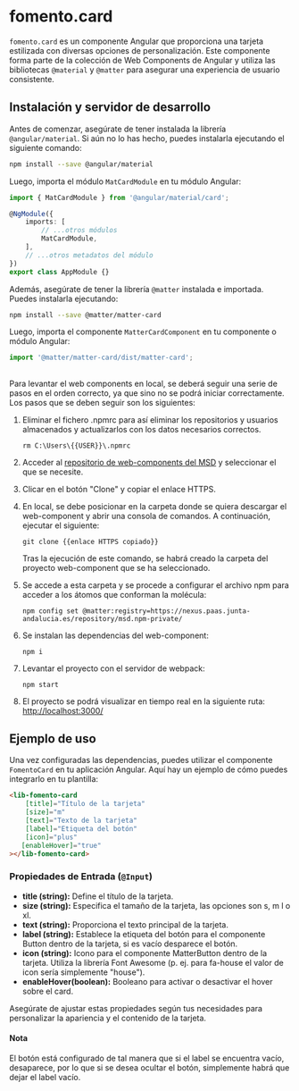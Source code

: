 # fomento.card

`fomento.card` es un componente Angular que proporciona una tarjeta estilizada con diversas opciones de personalización. Este componente forma parte de la colección de Web Components de Angular y utiliza las bibliotecas `@material` y `@matter` para asegurar una experiencia de usuario consistente.

## Instalación y servidor de desarrollo

Antes de comenzar, asegúrate de tener instalada la librería `@angular/material`. Si aún no lo has hecho, puedes instalarla ejecutando el siguiente comando:

```bash
npm install --save @angular/material
```

Luego, importa el módulo `MatCardModule` en tu módulo Angular:

```typescript
import { MatCardModule } from '@angular/material/card';

@NgModule({
	imports: [
		// ...otros módulos
		MatCardModule,
	],
	// ...otros metadatos del módulo
})
export class AppModule {}
```

Además, asegúrate de tener la librería `@matter` instalada e importada. Puedes instalarla ejecutando:

```bash
npm install --save @matter/matter-card
```

Luego, importa el componente `MatterCardComponent` en tu componente o módulo Angular:

```typescript
import '@matter/matter-card/dist/matter-card';
```

##

Para levantar el web components en local, se deberá seguir una serie de pasos en el orden correcto, ya que sino no se podrá iniciar correctamente. Los pasos que se deben seguir son los siguientes:

1. Eliminar el fichero .npmrc para así eliminar los repositorios y usuarios almacenados y actualizarlos con los datos necesarios correctos.

   ```
   rm C:\Users\{{USER}}\.npmrc
   ```

2. Acceder al [repositorio de web-components del MSD](https://gitlab.juntadeandalucia.es/pt-exp-webcomponents) y seleccionar el que se necesite.
3. Clicar en el botón "Clone" y copiar el enlace HTTPS.
4. En local, se debe posicionar en la carpeta donde se quiera descargar el web-component y abrir una consola de comandos. A continuación, ejecutar el siguiente:
   ```
   git clone {{enlace HTTPS copiado}}
   ```
   Tras la ejecución de este comando, se habrá creado la carpeta del proyecto web-component que se ha seleccionado.
5. Se accede a esta carpeta y se procede a configurar el archivo npm para acceder a los átomos que conforman la molécula:
   ```
   npm config set @matter:registry=https://nexus.paas.junta-andalucia.es/repository/msd.npm-private/
   ```
6. Se instalan las dependencias del web-component:
   ```
   npm i
   ```
7. Levantar el proyecto con el servidor de webpack:
   ```
   npm start
   ```
8. El proyecto se podrá visualizar en tiempo real en la siguiente ruta: [http://localhost:3000/](http://localhost:3000/)

## Ejemplo de uso

Una vez configuradas las dependencias, puedes utilizar el componente `FomentoCard` en tu aplicación Angular. Aquí hay un ejemplo de cómo puedes integrarlo en tu plantilla:

```html
<lib-fomento-card
	[title]="Título de la tarjeta"
	[size]="m"
	[text]="Texto de la tarjeta"
	[label]="Etiqueta del botón"
	[icon]="plus"
   [enableHover]="true"
></lib-fomento-card>
```

### Propiedades de Entrada (`@Input`)

- **title (string):** Define el título de la tarjeta.
- **size (string):** Especifica el tamaño de la tarjeta, las opciones son s, m l o xl.
- **text (string):** Proporciona el texto principal de la tarjeta.
- **label (string):** Establece la etiqueta del botón para el componente Button dentro de la tarjeta, si es vacío desparece el botón.
- **icon (string):** Icono para el componente MatterButton dentro de la tarjeta. Utiliza la librería Font Awesome (p. ej. para fa-house el valor de icon sería simplemente "house").
- **enableHover(boolean):** Booleano para activar o desactivar el hover sobre el card.

Asegúrate de ajustar estas propiedades según tus necesidades para personalizar la apariencia y el contenido de la tarjeta.



#### Nota

El botón está configurado de tal manera que si el label se encuentra vacío, desaparece, por lo que si se desea ocultar el botón, simplemente habrá que dejar el label vacío.